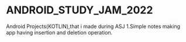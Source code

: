 # ANDROID_STUDY_JAM_2022
Android Projects(KOTLIN),that i made during ASJ
1.Simple notes making app having insertion and deletion operation.
